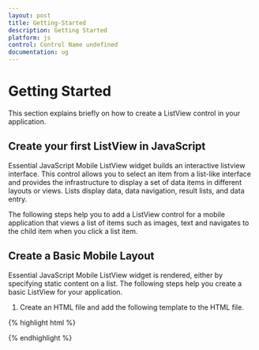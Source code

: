```yaml
---
layout: post
title: Getting-Started
description: Getting Started
platform: js
control: Control Name undefined
documentation: ug
---
```


# Getting Started

This section explains briefly on how to create a ListView control in your application.

## Create your first ListView in JavaScript

Essential JavaScript Mobile ListView widget builds an interactive listview interface. This control allows you to select an item from a list-like interface and provides the infrastructure to display a set of data items in different layouts or views. Lists display data, data navigation, result lists, and data entry.

The following steps help you to add a ListView control for a mobile application that views a list of items such as images, text and navigates to the child item when you click a list item.

## Create a Basic Mobile Layout

Essential JavaScript Mobile ListView widget is rendered, either by specifying static content on a list. The following steps help you create a basic ListView for your application.

1. Create an HTML file and add the following template to the HTML file.

{% highlight html %}

<html>
<head>
    <meta id="viewport" name="viewport" content="width=device-width, initial-scale=1.0,maximum-scale=1.0, user-scalable=no" />
    <title>ListView</title>
    <link href="http://cdn.syncfusion.com/{{ site.releaseversion }}/js/mobile/ej.mobile.all.min.css" rel="stylesheet" />
    <script src="http://cdn.syncfusion.com/js/assets/external/jquery-1.10.2.min.js"></script>
    <script src="http://cdn.syncfusion.com/js/assets/external/jsrender.min.js"></script>
    <script src="http://cdn.syncfusion.com/js/assets/external/jquery.globalize.min.js"></script>
    <script src="http://cdn.syncfusion.com/{{ site.releaseversion }}/js/mobile/ej.mobile.all.min.js"></script>
</head>
<body>
    <div>
        <!--- Add Header Element Here-->
        <!--Add Listview Element Here-->
    </div>
</body>
</html>



{% endhighlight %}